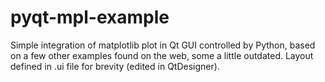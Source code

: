 # pyqt-mpl-example
Simple integration of matplotlib plot in Qt GUI controlled by Python, based on a few other examples found on the web, some a little outdated. Layout defined in .ui file for brevity (edited in QtDesigner).
